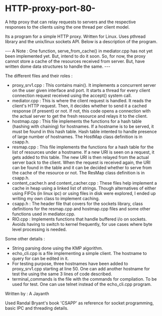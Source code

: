 # HTTP-proxy-port-80-
A http proxy that can relay requests to servers and the respective responses to the clients using the one thread per client model. 

Its a program for a simple HTTP proxy. Written for Linux. Uses pthread library and the unix/linux sockets API. Below is a description of the program.


--- A Note : One function, serve_from_cache() in mediator.cpp has not yet been implemented yet. But, intend to do it soon. So, for now, the proxy cannot store a cache of the resources received from server. But, have written dome data structures to handle the same. ---

The different files and their roles : 
 - proxy_srv1.cpp : This contains main(). It implements a concurrent server on the user given interface and port. It starts a thread for every client connection request received using the accept() system call.
 - mediator.cpp : This is where the client request is handled. It reads the client's HTTP request. Then, it decides whether to send it a cached response (if present) or not. If not, this code opens a connection with the actual server to get the fresh resource and relays it to the client.
 - hostmap.cpp : This file implements the functions for a hash table (hashing with chaining) for hostnames. If a hostname is to be served, it must be found in this hash table. Hash table intented to handle presence of large number of hostnames. The HostMap class definition is in csapp.h. 
 - resmap.cpp : This file implements the functions for a hash table for the list of resources under a hostname. If a new URI is seen on a request, it gets added to this table. The new URI is then relayed from the actual server back to the client. When the request is received again, the URI can be found in the table and it can be decided whether to serve from the cache of the resource or not. The ResMap class definition is in csapp.h.
 - content_cacher.h and content_cacher.cpp : These files help implement a cache in heap using a linked list of strings. Though alternatives of either using FIFOs (in linux ipc) or using files in disk were explored, I ended up writing my own class to implement caching.
 - csapp.h : The header file that covers for the sockets library, class definitions for the resmap.cpp and hostmap.cpp files and some other functions used in mediator.cpp.
 - RIO.cpp : Implements functions that handle buffered i/o on sockets. Avoids having to switch to kernel frequently, for use cases where byte level processing is needed.   


Some other details : 
- String parsing done using the KMP algorithm. 
- echo_cli.cpp is a file implementing a simple client. The hostname to query for can be edited in it.
- For testing purpose, three hostnames have been added to proxy_srv1.cpp starting at line 50. One can add another hostname for test the using the same 3 lines of code described.
- terminal_commands is the file with the commands for compilation. To be used for test. One can use telnet instead of the echo_cli.cpp program.


 
Written by : A Jayanth 

Used Randal Bryant's book 'CSAPP' as reference for socket programming, basic IPC and threading details.
